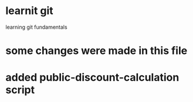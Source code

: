 
# learnit git 
learning git fundamentals
# some changes were made in this file
# added public-discount-calculation script

